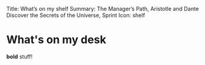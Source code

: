 Title:          What’s on my shelf
Summary:        The Manager’s Path, Aristotle and Dante Discover the Secrets of the Universe, Sprint
Icon:           shelf

# What's on my desk
**bold** stuff!
